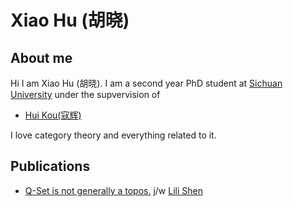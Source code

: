# Xiao Hu (胡晓)

## About me

Hi I am Xiao Hu (胡晓). I am a second year PhD student at [Sichuan University](https://math.scu.edu.cn/) under the supvervision of

- [Hui Kou(寇辉)](https://cta.scu.edu.cn/detail/203/275.htm)

I love category theory and everything related to it.

## Publications

- [Q-Set is not generally a topos.](https://www.sciencedirect.com/science/article/abs/pii/S0165011425002234) j/w [Lili Shen](https://math.mickeylili.com/)